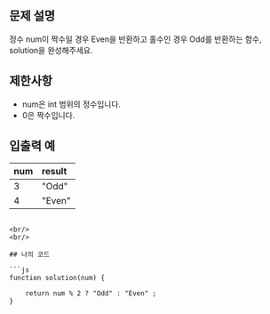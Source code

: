 ## 문제 설명

정수 num이 짝수일 경우 Even을 반환하고 홀수인 경우 Odd를 반환하는 함수, solution을 완성해주세요.

## 제한사항

* num은 int 범위의 정수입니다.
* 0은 짝수입니다.

## 입출력 예

|num|result|
|:------|:---|
|3|"Odd"|
|4|"Even"|
```

<br/>
<br/>

## 나의 코드

```js
function solution(num) {   
    
    return num % 2 ? "Odd" : "Even" ;
}
```

